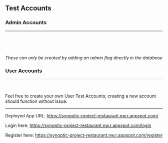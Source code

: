## Test Accounts

### Admin Accounts

---

 <REMOVED EMAIL><br>
<REMOVED PASSOWRD>

 <REMOVED EMAIL><br>
<REMOVED PASSOWRD>

_These can only be created by adding an admin flag directly in the database_

### User Accounts

---

<REMOVED EMAIL><br>
<REMOVED PASSOWRD>

Feel free to create your own User Test Accounts; creating a new account should function without issue.

---
Deployed App URL:   https://synoptic-project-restaurant.nw.r.appspot.com/

Login here:         https://synoptic-project-restaurant.nw.r.appspot.com/login

Register here:      https://synoptic-project-restaurant.nw.r.appspot.com/register